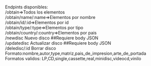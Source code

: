 Endpints disponibles:<br />
/obtain=>Todos los elementos<br />
/obtain/name/:name=>Elementos por nombre<br />
/obtain/id/:id=>Elementos por id<br />
/obtain/type/:type=>Elementos por tipo<br />
/obtain/country/:country=>Elementos por pais<br />
/newdisc Nuevo disco ##Requiere body JSON<br />
/updatedisc Actualizar disco ##Requiere body JSON<br />
/deledisc/:id Borrar disco<br />
Formato:nombre,autor,type,matriz,pais_de_impresion,arte_de_portada<br />
Formatos validos: LP,CD,single,cassette,real,minidisc,videocd,vinilo<br />
